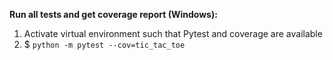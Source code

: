 **Run all tests and get coverage report (Windows):**
1. Activate virtual environment such that Pytest and coverage are available
2. $ `python -m pytest --cov=tic_tac_toe`
